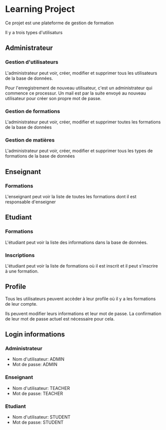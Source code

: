 # Learning Project
Ce projet est une plateforme de gestion de formation

Il y a trois types d'utilisaturs

## Administrateur

### Gestion d'utilisateurs
L'administrateur peut voir, créer, modifier et supprimer tous les utilisateurs de la base de données.

Pour l'enregistrement de nouveau utilisateur, c'est un administrateur qui commence ce processur. Un mail est par la suite envoyé au nouveau utilisateur pour créer son propre mot de passe.
### Gestion de formations
L'administrateur peut voir, créer, modifier et supprimer toutes les formations de la base de données
### Gestion de matières
L'administrateur peut voir, créer, modifier et supprimer tous les types de formations de la base de données

## Enseignant

### Formations
L'enseignant peut voir la liste de toutes les formations dont il est responsable d'enseigner

## Etudiant

### Formations
L'étudiant peut voir la liste des informations dans la base de données.

### Inscriptions
L'étudiant peut voir la liste de formations où il est inscrit et il peut s'inscrire à une formation.

## Profile
Tous les utilisateurs peuvent accèder à leur profile où il y a les formations de leur compte.

Ils peuvent modifier leurs informations et leur mot de passe. La confirmation de leur mot de passe actuel est nécessaire pour cela.

## Login informations

### Administrateur

- Nom d'utilisateur: ADMIN
- Mot de passe: ADMIN

### Enseignant

- Nom d'utilisateur: TEACHER
- Mot de passe: TEACHER

### Etudiant

- Nom d'utilisateur: STUDENT
- Mot de passe: STUDENT

